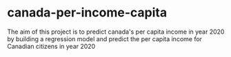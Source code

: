 # canada-per-income-capita
The aim of this project is to predict canada's per capita income in year 2020 by building a regression model  and predict the per capita income for Canadian citizens in year 2020
